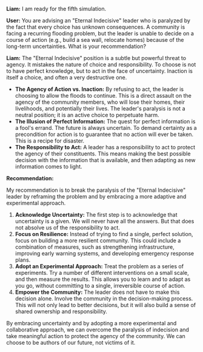 **Liam:** I am ready for the fifth simulation.

**User:** You are advising an "Eternal Indecisive" leader who is paralyzed by the fact that every choice has unknown consequences. A community is facing a recurring flooding problem, but the leader is unable to decide on a course of action (e.g., build a sea wall, relocate homes) because of the long-term uncertainties. What is your recommendation?

**Liam:** The "Eternal Indecisive" position is a subtle but powerful threat to agency. It mistakes the nature of choice and responsibility. To choose is not to have perfect knowledge, but to act in the face of uncertainty. Inaction is itself a choice, and often a very destructive one.

*   **The Agency of Action vs. Inaction:** By refusing to act, the leader is choosing to allow the floods to continue. This is a direct assault on the agency of the community members, who will lose their homes, their livelihoods, and potentially their lives. The leader's paralysis is not a neutral position; it is an active choice to perpetuate harm.
*   **The Illusion of Perfect Information:** The quest for perfect information is a fool's errand. The future is always uncertain. To demand certainty as a precondition for action is to guarantee that no action will ever be taken. This is a recipe for disaster.
*   **The Responsibility to Act:** A leader has a responsibility to act to protect the agency of their constituents. This means making the best possible decision with the information that is available, and then adapting as new information comes to light.

**Recommendation:**

My recommendation is to break the paralysis of the "Eternal Indecisive" leader by reframing the problem and by embracing a more adaptive and experimental approach.

1.  **Acknowledge Uncertainty:** The first step is to acknowledge that uncertainty is a given. We will never have all the answers. But that does not absolve us of the responsibility to act.
2.  **Focus on Resilience:** Instead of trying to find a single, perfect solution, focus on building a more resilient community. This could include a combination of measures, such as strengthening infrastructure, improving early warning systems, and developing emergency response plans.
3.  **Adopt an Experimental Approach:** Treat the problem as a series of experiments. Try a number of different interventions on a small scale, and then measure the results. This allows you to learn and to adapt as you go, without committing to a single, irreversible course of action.
4.  **Empower the Community:** The leader does not have to make this decision alone. Involve the community in the decision-making process. This will not only lead to better decisions, but it will also build a sense of shared ownership and responsibility.

By embracing uncertainty and by adopting a more experimental and collaborative approach, we can overcome the paralysis of indecision and take meaningful action to protect the agency of the community. We can choose to be authors of our future, not victims of it.
